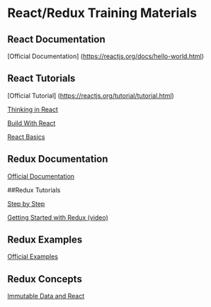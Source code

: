 # React/Redux Training Materials

## React Documentation

[Official Documentation] (https://reactjs.org/docs/hello-world.html)

## React Tutorials

[Official Tutorial] (https://reactjs.org/tutorial/tutorial.html)

[Thinking in React](https://reactjs.org/docs/thinking-in-react.html)

[Build With React](http://buildwithreact.com/tutorial)

[React
Basics](https://reactarmory.com/guides/learn-react-by-itself/react-basics)

## Redux Documentation

[Official Documentation](https://redux.js.org/#documentation)

##Redux Tutorials

[Step by Step](https://github.com/happypoulp/redux-tutorial)

[Getting Started with Redux (video)](https://egghead.io/courses/getting-started-with-redux)

## Redux Examples
[Official Examples](https://redux.js.org/#examples)

## Redux Concepts
[Immutable Data and React](https://www.youtube.com/watch?v=I7IdS-PbEgI&list=PLb0IAmt7-GS1cbw4qonlQztYV1TAW0sCr&index=13)
